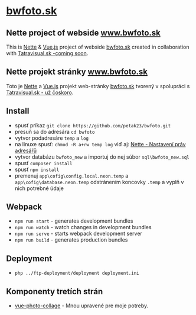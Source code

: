 # [bwfoto.sk](http://www.bwfoto.sk)

## Nette project of webside www.bwfoto.sk

This is [Nette](https://nette.org) & [Vue.js](https://vuejs.org/) project of webside [bwfoto.sk](http://www.bwfoto.sk) created in collaboration with [Tatravisual.sk -coming soon](http://tatravisual.sk/).

## Nette projekt stránky www.bwfoto.sk

Toto je [Nette](https://nette.org) a [Vue.js](https://vuejs.org/) projekt web-stránky [bwfoto.sk](http://www.bwfoto.sk) tvorený v spolupráci s [Tatravisual.sk - už čoskoro](http://tatravisual.sk/).

## Install

- spusť príkaz `git clone https://github.com/petak23/bwfoto.git`
- presuň sa do adresára `cd bwfoto`
- vytvor podadresáre `temp` a `log` 
- na linuxe spusť: `chmod -R a+rw temp log` viď aj: [Nette - Nastavení práv adresářů](https://doc.nette.org/cs/troubleshooting#toc-nastaveni-prav-adresaru)
- vytvor databázu `bwfoto_new` a importuj do nej súbor `sql\bwfoto_new.sql`
- spusť `composer install`
- spusť `npm install`
- premenuj `app\cofig\config.local.neon.temp` a `app\cofig\database.neon.temp` odstránením koncovky `.temp` a vyplň v nich potrebné údaje


## Webpack

- `npm run start` - generates development bundles
- `npm run watch` - watch changes in development bundles
- `npm run serve` - starts webpack development server
- `npm run build` - generates production bundles

## Deployment

 - `php ../ftp-deployment/deployment deployment.ini`

## Komponenty tretích strán

 - [vue-photo-collage](https://github.com/seanghay/vue-photo-collage) - Mnou upravené pre moje potreby.